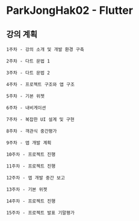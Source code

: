 # ParkJongHak02 - Flutter

 
## 강의 계획
```
1주차 - 강의 소개 및 개발 환경 구축 
``` 
```  
2주차 - 다트 문법 1
```  
```  
3주차 - 다트 문법 2
``` 
```  
4주차 - 프로젝트 구조와 앱 구조 
```
```
5주차 - 기본 위젯 
```
```
6주차 - 내비게이션
```
```
7주차 - 복잡한 UI 설계 및 구현
```
```
8주차 - 객관식 중간평가
```
```
9주차 - 앱 개발 계획
```
```
10주차 - 프로젝트 진행
```
```
11주차 - 프로젝트 진행
```
```
12주차 - 앱 개발 중간 보고
```
```
13주차 - 기본 위젯
```
```
14주차 - 프로젝트 진행
```
```
15주차 - 프로젝트 발표 기말평가
```
